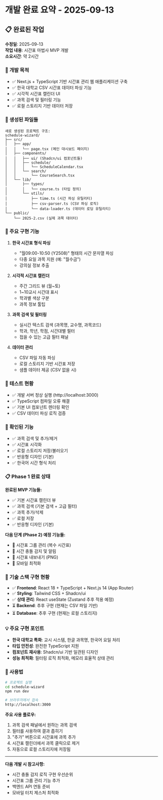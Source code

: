 # 개발 완료 요약 - 2025-09-13

## 📋 완료된 작업

**수정일**: 2025-09-13  
**작업 내용**: 시간표 마법사 MVP 개발  
**소요시간**: 약 2시간

### 🎯 개발 목적
- ✅ Next.js + TypeScript 기반 시간표 관리 웹 애플리케이션 구축
- ✅ 한국 대학교 CSV 시간표 데이터 파싱 기능
- ✅ 시각적 시간표 캘린더 UI
- ✅ 과목 검색 및 필터링 기능
- ✅ 로컬 스토리지 기반 데이터 저장

### 📁 생성된 파일들
```
새로 생성된 프로젝트 구조:
schedule-wizard/
├── src/
│   ├── app/
│   │   └── page.tsx (메인 대시보드 페이지)
│   ├── components/
│   │   ├── ui/ (Shadcn/ui 컴포넌트들)
│   │   ├── schedule/
│   │   │   └── ScheduleCalendar.tsx
│   │   └── search/
│   │       └── CourseSearch.tsx
│   └── lib/
│       ├── types/
│       │   └── course.ts (타입 정의)
│       └── utils/
│           ├── time.ts (시간 파싱 유틸리티)
│           ├── csv-parser.ts (CSV 파싱 로직)
│           └── data-loader.ts (데이터 로딩 유틸리티)
└── public/
    └── 2025-2.csv (실제 과목 데이터)
```

### 🔧 주요 구현 기능

1. **한국 시간표 형식 파싱**
   - "월09:00-10:50 (Y2508)" 형태의 시간 문자열 파싱
   - 다중 요일 과목 지원 (예: "월수금")
   - 강의실 정보 추출

2. **시각적 시간표 캘린더**
   - 주간 그리드 뷰 (월~토)
   - 1~10교시 시간대 표시
   - 학과별 색상 구분
   - 과목 정보 툴팁

3. **과목 검색 및 필터링**
   - 실시간 텍스트 검색 (과목명, 교수명, 과목코드)
   - 학과, 학년, 학점, 시간대별 필터
   - 접을 수 있는 고급 필터 패널

4. **데이터 관리**
   - CSV 파일 자동 파싱
   - 로컬 스토리지 기반 시간표 저장
   - 샘플 데이터 제공 (CSV 없을 시)

### 🧪 테스트 현황
- ✅ 개발 서버 정상 실행 (http://localhost:3000)
- ✅ TypeScript 컴파일 오류 해결
- ✅ 기본 UI 컴포넌트 렌더링 확인
- ✅ CSV 데이터 파싱 로직 검증

### 🚨 확인된 기능
- ✅ 과목 검색 및 추가/제거
- ✅ 시간표 시각화
- ✅ 로컬 스토리지 저장/불러오기
- ✅ 반응형 디자인 (기본)
- ✅ 한국어 시간 형식 처리

### 📋 Phase 1 완료 상태

**완료된 MVP 기능들:**
- ✅ 기본 시간표 캘린더 뷰
- ✅ 과목 검색 (기본 검색 + 고급 필터)
- ✅ 과목 추가/삭제
- ✅ 로컬 저장
- ✅ 반응형 디자인 (기본)

**다음 단계 (Phase 2) 예정 기능들:**
- 🔄 시간표 그룹 관리 (복수 시간표)
- 🔄 시간 충돌 감지 및 알림
- 🔄 시간표 내보내기 (PNG)
- 🔄 모바일 최적화

### 🔄 기술 스택 구현 현황
- ✅ **Frontend**: React 18 + TypeScript + Next.js 14 (App Router)
- ✅ **Styling**: Tailwind CSS + Shadcn/ui
- ✅ **상태 관리**: React useState (Zustand 추후 적용 예정)
- ⏳ **Backend**: 추후 구현 (현재는 CSV 파일 기반)
- ⏳ **Database**: 추후 구현 (현재는 로컬 스토리지)

### 💡 주요 구현 포인트
- **한국 대학교 특화**: 교시 시스템, 한글 과목명, 한국어 요일 처리
- **타입 안전성**: 완전한 TypeScript 지원
- **컴포넌트 재사용**: Shadcn/ui 기반 일관된 디자인
- **성능 최적화**: 필터링 로직 최적화, 메모리 효율적 상태 관리

### 🎯 사용법
```bash
# 프로젝트 실행
cd schedule-wizard
npm run dev

# 브라우저에서 접속
http://localhost:3000
```

**주요 사용 플로우:**
1. 과목 검색 패널에서 원하는 과목 검색
2. 필터를 사용하여 결과 좁히기
3. "추가" 버튼으로 시간표에 과목 추가
4. 시간표 캘린더에서 과목 클릭으로 제거
5. 자동으로 로컬 스토리지에 저장됨

---
**다음 개발 시 참고사항:**
- 시간 충돌 감지 로직 구현 우선순위
- 시간표 그룹 관리 기능 추가
- 백엔드 API 연동 준비
- 모바일 터치 제스처 최적화